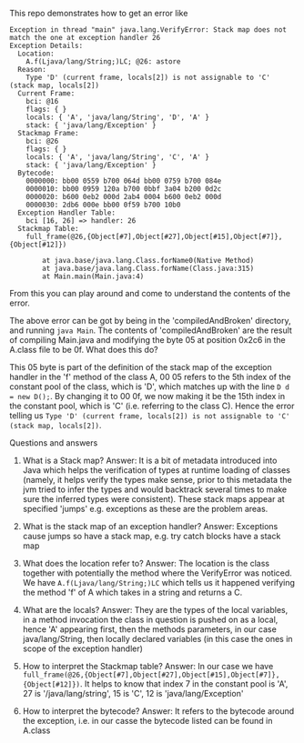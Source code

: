 This repo demonstrates how to get an error like

```
Exception in thread "main" java.lang.VerifyError: Stack map does not match the one at exception handler 26
Exception Details:
  Location:
    A.f(Ljava/lang/String;)LC; @26: astore
  Reason:
    Type 'D' (current frame, locals[2]) is not assignable to 'C' (stack map, locals[2])
  Current Frame:
    bci: @16
    flags: { }
    locals: { 'A', 'java/lang/String', 'D', 'A' }
    stack: { 'java/lang/Exception' }
  Stackmap Frame:
    bci: @26
    flags: { }
    locals: { 'A', 'java/lang/String', 'C', 'A' }
    stack: { 'java/lang/Exception' }
  Bytecode:
    0000000: bb00 0559 b700 064d bb00 0759 b700 084e
    0000010: bb00 0959 120a b700 0bbf 3a04 b200 0d2c
    0000020: b600 0eb2 000d 2ab4 0004 b600 0eb2 000d
    0000030: 2db6 000e bb00 0f59 b700 10b0
  Exception Handler Table:
    bci [16, 26] => handler: 26
  Stackmap Table:
    full_frame(@26,{Object[#7],Object[#27],Object[#15],Object[#7]},{Object[#12]})

        at java.base/java.lang.Class.forName0(Native Method)
        at java.base/java.lang.Class.forName(Class.java:315)
        at Main.main(Main.java:4)
```

From this you can play around and come to understand the contents of the error.

The above error can be got by being in the 'compiledAndBroken' directory, and running `java Main`. The contents of 'compiledAndBroken' are the result of compiling Main.java and modifying the byte 05 at position 0x2c6 in the A.class file to be 0f. What does this do?

This 05 byte is part of the definition of the stack map of the exception handler in the 'f' method of the class A, 00 05 refers to the 5th index of the constant pool of the class, which is 'D', which matches up with the line `D d = new D();`. By changing it to 00 0f, we now making it be the 15th index in the constant pool, which is 'C' (i.e. referring to the class C). Hence the error telling us `Type 'D' (current frame, locals[2]) is not assignable to 'C' (stack map, locals[2])`.

Questions and answers

1. What is a Stack map? Answer: It is a bit of metadata introduced into Java which helps the verification of types at runtime loading of classes (namely, it helps verify the types make sense, prior to this metadata the jvm tried to infer the types and would backtrack several times to make sure the inferred types were consistent). These stack maps appear at specified 'jumps' e.g. exceptions as these are the problem areas.

2. What is the stack map of an exception handler? Answer: Exceptions cause jumps so have a stack map, e.g. try catch blocks have a stack map

3. What does the location refer to? Answer: The location is the class together with potentially the method where the VerifyError was noticed. We have `A.f(Ljava/lang/String;)LC` which tells us it happened verifying the method 'f' of A which takes in a string and returns a C.

4. What are the locals? Answer: They are the types of the local variables, in a method invocation the class in question is pushed on as a local, hence 'A' appearing first, then the methods parameters, in our case java/lang/String, then locally declared variables (in this case the ones in scope of the exception handler)

5. How to interpret the Stackmap table? Answer: In our case we have ` full_frame(@26,{Object[#7],Object[#27],Object[#15],Object[#7]},{Object[#12]})`. It helps to know that index 7 in the constant pool is 'A', 27 is '/java/lang/string', 15 is 'C', 12 is 'java/lang/Exception'

6. How to interpret the bytecode? Answer: It refers to the bytecode around the exception, i.e. in our casse the bytecode listed can be found in A.class
